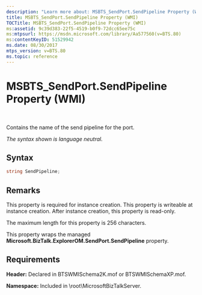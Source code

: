 ```yaml
---
description: "Learn more about: MSBTS_SendPort.SendPipeline Property (WMI)"
title: MSBTS_SendPort.SendPipeline Property (WMI)
TOCTitle: MSBTS_SendPort.SendPipeline Property (WMI)
ms:assetid: 9c39d383-22f5-4519-b0f9-72dcc65ee75c
ms:mtpsurl: https://msdn.microsoft.com/library/Aa577560(v=BTS.80)
ms:contentKeyID: 51529942
ms.date: 08/30/2017
mtps_version: v=BTS.80
ms.topic: reference
---
```


# MSBTS\_SendPort.SendPipeline Property (WMI)

 

Contains the name of the send pipeline for the port.

*The syntax shown is language neutral.*

## Syntax

```C#
string SendPipeline;  
```

## Remarks

This property is required for instance creation. This property is writeable at instance creation. After instance creation, this property is read-only.

The maximum length for this property is 256 characters.

This property wraps the managed **Microsoft.BizTalk.ExplorerOM.SendPort.SendPipeline** property.

## Requirements

**Header:** Declared in BTSWMISchema2K.mof or BTSWMISchemaXP.mof.

**Namespace:** Included in \\root\\MicrosoftBizTalkServer.

